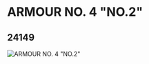 # ARMOUR NO. 4 "NO.2"
## 24149
![ARMOUR NO. 4 "NO.2"](https://lc-www-live-s.legocdn.com/media/bricks/5/2/6129654.jpg)